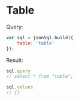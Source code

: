 # Table

Query:

``` js
var sql = jsonSql.build({
    table: 'table'
});
```

Result:

``` js
sql.query
// select * from "table";

sql.values
// {}
```
